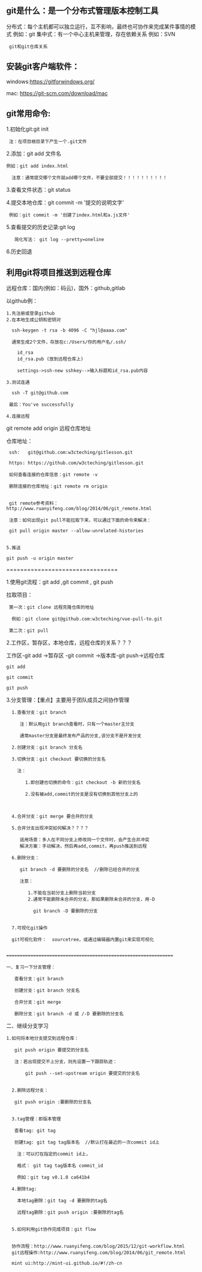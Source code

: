 ## git是什么：是一个分布式管理版本控制工具

   分布式：每个主机都可以独立运行，互不影响，最终也可协作来完成某件事情的模式 例如：git
   集中式：有一个中心主机来管理，存在依赖关系 例如：SVN

     git和git仓库关系

## 安装git客户端软件：

   windows:https://gitforwindows.org/
   
   mac: https://git-scm.com/download/mac

## git常用命令:
  
   1.初始化git:git init  

     注：在项目根目录下产生一个.git文件

   2.添加：git add 文件名

    例如：git add index.html

      注意：通常提交哪个文件就add哪个文件，不要全部提交！！！！！！！！！！

   3.查看文件状态：git status

   4.提交本地仓库：git commit -m '提交的说明文字'

     例如：git commit -m '创建了index.html和a.js文件'

   5.查看提交的历史记录:git log

       简化写法： git log --pretty=oneline

   6.历史回退

      


## 利用git将项目推送到远程仓库

  远程仓库：国内(例如：码云)，国外：github,gitlab


  以github例：

    1.先注册或登录github
    2.在本地生成公钥和密钥对

      ssh-keygen -t rsa -b 4096 -C "hjl@aaaa.com"

      通常生成2个文件，存放在c:/Users/你的用户名/.ssh/

        id_rsa
        id_rsa.pub (放到远程仓库上)

        settings->ssh-new sshkey-->输入标题和id_rsa.pub内容

    3.测试连通

      ssh -T git@github.com

     最后：You've successfully 

    4.连接远程
    
git remote add origin 远程仓库地址

  仓库地址：

     ssh:   git@github.com:w3cteching/gitlesson.git

     https: https://github.com/w3cteching/gitlesson.git

     如何查看连接的仓库信息：git remote -v

     删除连接的仓库地址：git remote rm origin


     git remote参考资料：http://www.ruanyifeng.com/blog/2014/06/git_remote.html

     注意：如何出现git pull不能拉取下来，可以通过下面的命令来解决：

     git pull origin master --allow-unrelated-histories


    5.推送 

    git push -u origin master
================================

  1.使用git流程：git add ,git commit , git push

  拉取项目：

     第一次：git clone 远程克隆仓库的地址

      例如：git clone git@github.com:w3cteching/vue-pull-to.git

     第二次：git pull


   2.工作区，暂存区，本地仓库，远程仓库的关系？？？

   工作区-git add ->暂存区 -git commit ->版本库-git push->远程仓库

    git add

    git commit 

    git push



   3.分支管理：【重点】主要用于团队成员之间协作管理

      1.查看分支：git branch

         注：默认用git branch查看时，只有一个master主分支

         通常master分支是最终发布产品的分支,该分支不是开发分支

      2.创建分支：git branch 分支名

      3.切换分支：git checkout 要切换的分支名

        注：
        
           1.即创建也切换的命令：git checkout -b 新的分支名

           2.没有被add,commit的分支是没有切换到其他分支上的

         

      4.合并分支：git merge 要合并的分支

      5.合并分支出现冲突如何解决？？？？

         适用场景：多人在不同分支上修改同一个文件时，会产生合并冲突
         解决方案：手动解决，然后再add,commit，再push推送到远程

      6.删除分支：

         git branch -d 要删除的分支名  //删除已经合并的分支

         注意：
         
            1.不能在当前分支上删除当前分支
            2.通常不能删除未合并的分支，那如果删除未合并的分支，用-D

              git branch -D 要删除的分支


      7.可视化git操作

      git可视化软件：  sourcetree，或通过编辑器内置git来实现可视化


    ==============================================================

    一、复习一下分支管理：

       查看分支：git branch

       创建分支：git branch 分支名 

       合并分支：git merge 

       删除分支：git branch -d 或 /-D 要删除的分支名

   二、继续分支学习

    1.如何将本地分支提交到远程仓库：

       git push origin 要提交的分支名

       注：若出现提交不上分支，则先设置一下跟踪轨迹：

           git push --set-upstream origin 要提交的分支名


      2.删除远程分支：

       git push origin :要删除的分支名


      3.tag管理：即版本管理

       查看tag: git tag

       创建tag: git tag tag版本名  //默认打在最近的一次commit id上

        注：可以打在指定的commit id上，
        
        格式： git tag tag版本名 commit_id

        例如：git tag v0.1.0 ca641b4

      4.删除tag:

        本地tag删除：git tag -d 要删除的tag名

        远程tag删除：git push origin :要删除的tag名


      5.如何利用git协作完成项目：git flow


      协作流程：http://www.ruanyifeng.com/blog/2015/12/git-workflow.html
      git远程操作:http://www.ruanyifeng.com/blog/2014/06/git_remote.html

      mint ui:http://mint-ui.github.io/#!/zh-cn


         

       
    






      











   


